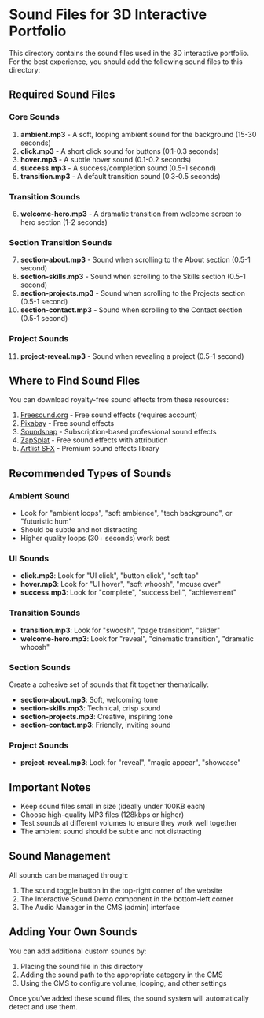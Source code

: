 # Sound Files for 3D Interactive Portfolio

This directory contains the sound files used in the 3D interactive portfolio. For the best experience, you should add the following sound files to this directory:

## Required Sound Files

### Core Sounds
1. **ambient.mp3** - A soft, looping ambient sound for the background (15-30 seconds)
2. **click.mp3** - A short click sound for buttons (0.1-0.3 seconds)
3. **hover.mp3** - A subtle hover sound (0.1-0.2 seconds)
4. **success.mp3** - A success/completion sound (0.5-1 second)
5. **transition.mp3** - A default transition sound (0.3-0.5 seconds)

### Transition Sounds
6. **welcome-hero.mp3** - A dramatic transition from welcome screen to hero section (1-2 seconds)

### Section Transition Sounds
7. **section-about.mp3** - Sound when scrolling to the About section (0.5-1 second)
8. **section-skills.mp3** - Sound when scrolling to the Skills section (0.5-1 second)
9. **section-projects.mp3** - Sound when scrolling to the Projects section (0.5-1 second)
10. **section-contact.mp3** - Sound when scrolling to the Contact section (0.5-1 second)

### Project Sounds
11. **project-reveal.mp3** - Sound when revealing a project (0.5-1 second)

## Where to Find Sound Files

You can download royalty-free sound effects from these resources:

1. [Freesound.org](https://freesound.org/) - Free sound effects (requires account)
2. [Pixabay](https://pixabay.com/sound-effects/) - Free sound effects
3. [Soundsnap](https://www.soundsnap.com/) - Subscription-based professional sound effects
4. [ZapSplat](https://www.zapsplat.com/) - Free sound effects with attribution
5. [Artlist SFX](https://artlist.io/sfx) - Premium sound effects library

## Recommended Types of Sounds

### Ambient Sound
- Look for "ambient loops", "soft ambience", "tech background", or "futuristic hum"
- Should be subtle and not distracting
- Higher quality loops (30+ seconds) work best

### UI Sounds
- **click.mp3**: Look for "UI click", "button click", "soft tap"
- **hover.mp3**: Look for "UI hover", "soft whoosh", "mouse over"
- **success.mp3**: Look for "complete", "success bell", "achievement"

### Transition Sounds
- **transition.mp3**: Look for "swoosh", "page transition", "slider"
- **welcome-hero.mp3**: Look for "reveal", "cinematic transition", "dramatic whoosh"

### Section Sounds
Create a cohesive set of sounds that fit together thematically:
- **section-about.mp3**: Soft, welcoming tone
- **section-skills.mp3**: Technical, crisp sound
- **section-projects.mp3**: Creative, inspiring tone
- **section-contact.mp3**: Friendly, inviting sound

### Project Sounds
- **project-reveal.mp3**: Look for "reveal", "magic appear", "showcase"

## Important Notes

- Keep sound files small in size (ideally under 100KB each)
- Choose high-quality MP3 files (128kbps or higher)
- Test sounds at different volumes to ensure they work well together
- The ambient sound should be subtle and not distracting

## Sound Management

All sounds can be managed through:
1. The sound toggle button in the top-right corner of the website
2. The Interactive Sound Demo component in the bottom-left corner
3. The Audio Manager in the CMS (admin) interface

## Adding Your Own Sounds

You can add additional custom sounds by:
1. Placing the sound file in this directory
2. Adding the sound path to the appropriate category in the CMS
3. Using the CMS to configure volume, looping, and other settings

Once you've added these sound files, the sound system will automatically detect and use them. 